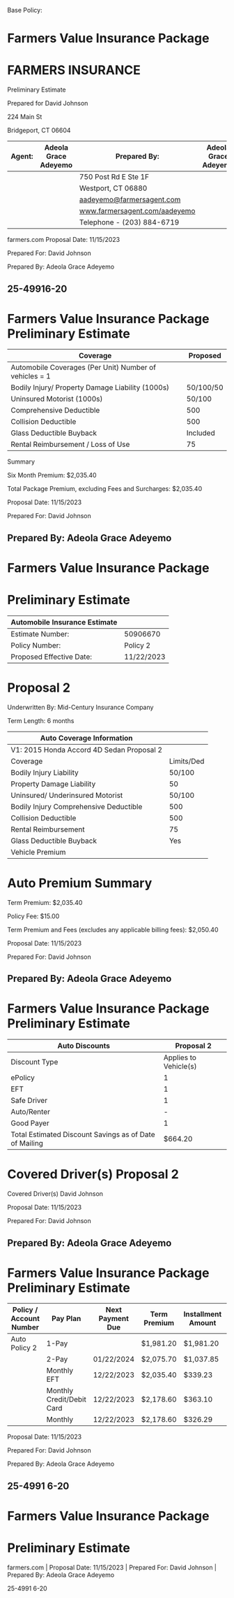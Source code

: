 Base Policy:
# Farmers Value Insurance Package

# FARMERS INSURANCE

Preliminary Estimate

Prepared for David Johnson

224 Main St

Bridgeport, CT 06604

|Agent:|Adeola Grace Adeyemo|Prepared By:|Adeola Grace Adeyemo|
|---|---|---|---|
| | |750 Post Rd E Ste 1F| |
| | |Westport, CT 06880| |
| | |aadeyemo@farmersagent.com| |
| | |www.farmersagent.com/aadeyemo| |
| | |Telephone - (203) 884-6719| |

farmers.com Proposal Date: 11/15/2023

Prepared For: David Johnson

Prepared By: Adeola Grace Adeyemo

25-49916-20
---
# Farmers Value Insurance Package Preliminary Estimate

|Coverage|Proposed|
|---|---|
|Automobile Coverages (Per Unit) Number of vehicles = 1| |
|Bodily Injury/ Property Damage Liability (1000s)|50/100/50|
|Uninsured Motorist (1000s)|50/100|
|Comprehensive Deductible|500|
|Collision Deductible|500|
|Glass Deductible Buyback|Included|
|Rental Reimbursement / Loss of Use|75|

Summary

Six Month Premium: $2,035.40

Total Package Premium, excluding Fees and Surcharges: $2,035.40

Proposal Date: 11/15/2023

Prepared For: David Johnson

Prepared By: Adeola Grace Adeyemo
---
# Farmers Value Insurance Package

# Preliminary Estimate

|Automobile Insurance Estimate| |
|---|---|
|Estimate Number:|50906670|
|Policy Number:|Policy 2|
|Proposed Effective Date:|11/22/2023|

# Proposal 2

Underwritten By: Mid-Century Insurance Company

Term Length: 6 months

|Auto Coverage Information| |
|---|---|
|V1: 2015 Honda Accord 4D Sedan Proposal 2| |
|Coverage|Limits/Ded|Premium|
|Bodily Injury Liability|50/100|$745.20|
|Property Damage Liability|50|$469.20|
|Uninsured/ Underinsured Motorist|50/100|$118.50|
|Bodily Injury Comprehensive Deductible|500|$93.60|
|Collision Deductible|500|$510.60|
|Rental Reimbursement|75|$101.30|
|Glass Deductible Buyback|Yes|$22.60|
|Vehicle Premium| |$2,035.40|

# Auto Premium Summary

Term Premium: $2,035.40

Policy Fee: $15.00

Term Premium and Fees (excludes any applicable billing fees): $2,050.40

Proposal Date: 11/15/2023

Prepared For: David Johnson

Prepared By: Adeola Grace Adeyemo
---
# Farmers Value Insurance Package Preliminary Estimate

|Auto Discounts|Proposal 2|
|---|---|
|Discount Type|Applies to Vehicle(s)|
|ePolicy|1|
|EFT|1|
|Safe Driver|1|
|Auto/Renter|-|
|Good Payer|1|
|Total Estimated Discount Savings as of Date of Mailing|$664.20|

# Covered Driver(s) Proposal 2

Covered Driver(s) David Johnson

Proposal Date: 11/15/2023

Prepared For: David Johnson

Prepared By: Adeola Grace Adeyemo
---
# Farmers Value Insurance Package Preliminary Estimate

|Policy / Account Number|Pay Plan|Next Payment Due|Term Premium|Installment Amount|Initial Fees/Surcharges|Amount Due Today|
|---|---|---|---|---|---|---|
|Auto Policy 2|1-Pay| |$1,981.20|$1,981.20|$15.00|$1,996.20|
| |2-Pay|01/22/2024|$2,075.70|$1,037.85|$15.00|$1,052.85|
| |Monthly EFT|12/22/2023|$2,035.40|$339.23|$339.31|$354.31|
| |Monthly Credit/Debit Card|12/22/2023|$2,178.60|$363.10|$363.18|$378.18|
| |Monthly|12/22/2023|$2,178.60|$326.29|$549.33|$564.33|

Proposal Date: 11/15/2023

Prepared For: David Johnson

Prepared By: Adeola Grace Adeyemo

25-4991 6-20
---
# Farmers Value Insurance Package

# Preliminary Estimate

farmers.com | Proposal Date: 11/15/2023 | Prepared For: David Johnson | Prepared By: Adeola Grace Adeyemo

25-4991 6-20
